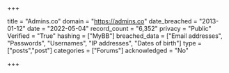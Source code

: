 +++

title = "Admins.co"
domain = "https://admins.co"
date_breached = "2013-01-12"
date = "2022-05-04"
record_count = "6,352"
privacy = "Public"
Verified = "True"
hashing = ["MyBB"]
breached_data = ["Email addresses", "Passwords", "Usernames", "IP addresses", "Dates of birth"]
type = ["posts","post"]
categories = ["Forums"]
acknowledged = "No"


+++




